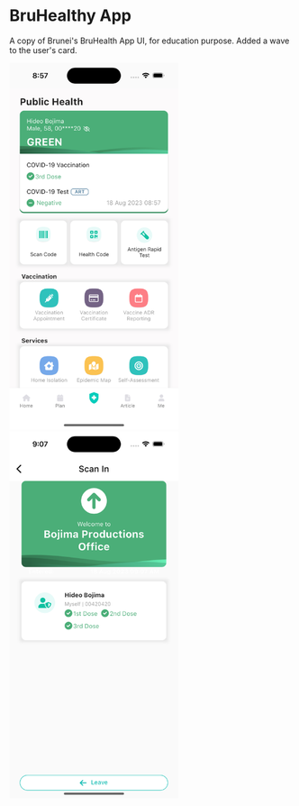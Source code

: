 # BruHealthy App

A copy of Brunei's BruHealth App UI, for education purpose. Added a wave to the user's card.

<img src="image/screenshot.png" width="300">

<img src="image/screenshot-scanin.png" width="300">
